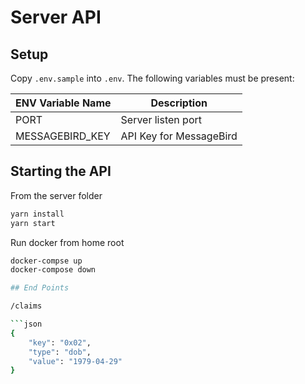 # Server API

## Setup
Copy `.env.sample` into `.env`. The following variables must be present:

| ENV Variable Name | Description |
| --- | --- |
| PORT | Server listen port |
| MESSAGEBIRD_KEY | API Key for MessageBird |

## Starting the API

From the server folder

```bash
yarn install
yarn start
```
Run docker from home root
```bash
docker-compse up
docker-compose down

## End Points

/claims

```json
{
    "key": "0x02",
    "type": "dob",
    "value": "1979-04-29"
}
```